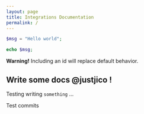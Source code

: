 ```yaml
---
layout: page
title: Integrations Documentation
permalink: /
---
```


```php
$msg = "Hello world";

echo $msg;
```
<div class="alert alert-danger"><b>Warning!</b> Including an id will replace default behavior. </div>

## Write some docs @justjico !


Testing writing `something` ...

Test commits
